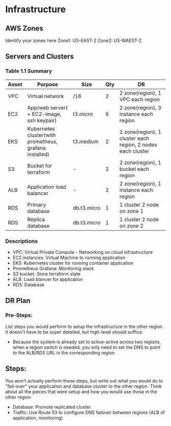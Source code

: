 # Infrastructure

## AWS Zones
Identify your zones here
Zone1: US-EAST-2
Zone2: US-WAEST-2

## Servers and Clusters

### Table 1.1 Summary
| Asset      | Purpose           | Size                                                                   | Qty                                                             | DR                                                                                                           |
|------------|-------------------|------------------------------------------------------------------------|-----------------------------------------------------------------|--------------------------------------------------------------------------------------------------------------|
| VPC | Virtual network | /16 | 2 | 2 zone(region), 1 VPC each region |
| EC2 | App/web server( + EC2-image, ssh keypair) | t3.micro | 6 | 2 zone(region), 3 instance each region |
| EKS | Kubernetes cluster(with prometheus, grafana installed) | t3.medium | 2 | 2 zone(region), 1 cluster each region, 2 nodes each cluster |            |
| S3  | Bucket for terraform  | - |   2   | 2 zone(region), 1 bucket each region |
| ALB | Application load balancer | - | 2 | 2 zone(region), 1 instance each region |
| RDS | Primary database| db.t3.micro | 1 | 1 cluster 2 node on zone 1 |
| RDS | Replica database| db.t3.micro | 1 | 1 cluster 2 node on zone 2 |

### Descriptions
- VPC:  Virtual Private Compute - Networking on cloud infrastructure
- EC2 instances:  Virtual Machine to running application
- EKS: Kubernetes cluster for running container application
- Prometheus Grafana: Monitoring stack
- S3 bucket: Store terraform state
- ALB: Load blancer for application
- RDS: Database

## DR Plan
### Pre-Steps:
List steps you would perform to setup the infrastructure in the other region. It doesn't have to be super detailed, but high-level should suffice.
- Because the system is already set to active-active across two regions,
when a region switch is needed, you only need to set the DNS to point to the ALB/RDS URL in the corresponding region

## Steps:
You won't actually perform these steps, but write out what you would do to "fail-over" your application and database cluster to the other region. Think about all the pieces that were setup and how you would use those in the other region
- Database: Promote replicated cluster
- Traffic: Use Route 53 to configure DNS failover between regions (ALB of application, monitoring)